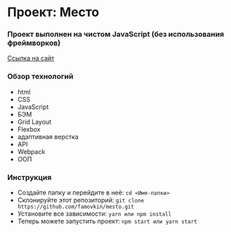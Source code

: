 # Проект: Место 
### Проект выполнен на чистом JavaScript (без использования фреймворков)

[Ссылка на сайт](https://timon27m.github.io/mesto/)



### Обзор технологий

* html
* CSS
* JavaScript
* БЭМ
* Grid Layout
* Flexbox
* адаптивная верстка
* API
* Webpack
* ООП

### Инструкция
* Создайте папку и перейдите в неё:
  `cd <Имя-папки>`
* Склонируйте этот репозиторий:
  `git clone https://github.com/famovkin/mesto.git`
* Установите все зависимости:
  `yarn или npm install`
* Теперь можете запустить проект:
  `npm start или yarn start`



